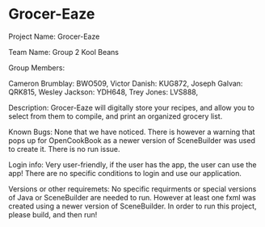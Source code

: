 # Grocer-Eaze
Project Name: Grocer-Eaze

Team Name: Group 2 Kool Beans

Group Members: 

Cameron Brumblay: BWO509,
Victor Danish: KUG872,
Joseph Galvan: QRK815,
Wesley Jackson: YDH648,
Trey Jones: LVS888,


Description:
Grocer-Eaze will digitally store your recipes, and allow you to select from them to compile, and print an organized grocery list. 

Known Bugs: None that we have noticed. There is however a warning that pops up for OpenCookBook as a newer version of SceneBuilder was used to create it. There is no run issue.

Login info: Very user-friendly, if the user has the app, the user can use the app! There are no specific conditions to login and use our application.

Versions or other requiremets: No specific requirments or special versions of Java or SceneBuilder are needed to run. However at least one fxml was created using a newer version of SceneBuilder. In order to run this project, please build, and then run!
